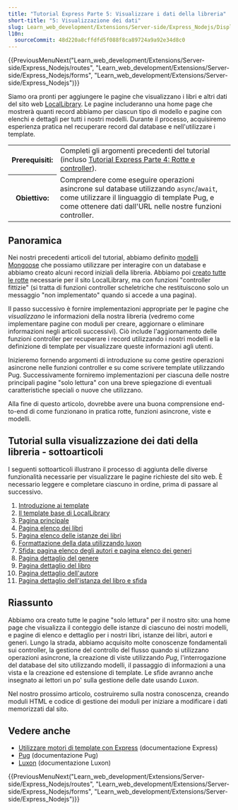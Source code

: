 ```yaml
---
title: "Tutorial Express Parte 5: Visualizzare i dati della libreria"
short-title: "5: Visualizzazione dei dati"
slug: Learn_web_development/Extensions/Server-side/Express_Nodejs/Displaying_data
l10n:
  sourceCommit: 48d220a8cffdfd5f088f8ca89724a9a92e34d8c0
---
```


{{PreviousMenuNext("Learn_web_development/Extensions/Server-side/Express_Nodejs/routes", "Learn_web_development/Extensions/Server-side/Express_Nodejs/forms", "Learn_web_development/Extensions/Server-side/Express_Nodejs")}}

Siamo ora pronti per aggiungere le pagine che visualizzano i libri e altri dati del sito web [LocalLibrary](/it/docs/Learn_web_development/Extensions/Server-side/Express_Nodejs/Tutorial_local_library_website). Le pagine includeranno una home page che mostrerà quanti record abbiamo per ciascun tipo di modello e pagine con elenchi e dettagli per tutti i nostri modelli. Durante il processo, acquisiremo esperienza pratica nel recuperare record dal database e nell'utilizzare i template.

<table>
  <tbody>
    <tr>
      <th scope="row">Prerequisiti:</th>
      <td>
        Completi gli argomenti precedenti del tutorial (incluso <a href="/it/docs/Learn_web_development/Extensions/Server-side/Express_Nodejs/routes">Tutorial Express Parte 4: Rotte e controller</a>).
      </td>
    </tr>
    <tr>
      <th scope="row">Obiettivo:</th>
      <td>
        Comprendere come eseguire operazioni asincrone sul database utilizzando <code>async</code>/<code>await</code>, come utilizzare il linguaggio di template Pug, e come ottenere dati dall'URL nelle nostre funzioni controller.
      </td>
    </tr>
  </tbody>
</table>

## Panoramica

Nei nostri precedenti articoli del tutorial, abbiamo definito [modelli Mongoose](/it/docs/Learn_web_development/Extensions/Server-side/Express_Nodejs/mongoose) che possiamo utilizzare per interagire con un database e abbiamo creato alcuni record iniziali della libreria. Abbiamo poi [creato tutte le rotte](/it/docs/Learn_web_development/Extensions/Server-side/Express_Nodejs/routes) necessarie per il sito LocalLibrary, ma con funzioni "controller fittizie" (si tratta di funzioni controller scheletriche che restituiscono solo un messaggio "non implementato" quando si accede a una pagina).

Il passo successivo è fornire implementazioni appropriate per le pagine che _visualizzano_ le informazioni della nostra libreria (vedremo come implementare pagine con moduli per creare, aggiornare o eliminare informazioni negli articoli successivi). Ciò include l'aggiornamento delle funzioni controller per recuperare i record utilizzando i nostri modelli e la definizione di template per visualizzare queste informazioni agli utenti.

Inizieremo fornendo argomenti di introduzione su come gestire operazioni asincrone nelle funzioni controller e su come scrivere template utilizzando Pug. Successivamente forniremo implementazioni per ciascuna delle nostre principali pagine "solo lettura" con una breve spiegazione di eventuali caratteristiche speciali o nuove che utilizzano.

Alla fine di questo articolo, dovrebbe avere una buona comprensione end-to-end di come funzionano in pratica rotte, funzioni asincrone, viste e modelli.

## Tutorial sulla visualizzazione dei dati della libreria - sottoarticoli

I seguenti sottoarticoli illustrano il processo di aggiunta delle diverse funzionalità necessarie per visualizzare le pagine richieste del sito web.
È necessario leggere e completare ciascuno in ordine, prima di passare al successivo.

1. [Introduzione ai template](/it/docs/Learn_web_development/Extensions/Server-side/Express_Nodejs/Displaying_data/Template_primer)
2. [Il template base di LocalLibrary](/it/docs/Learn_web_development/Extensions/Server-side/Express_Nodejs/Displaying_data/LocalLibrary_base_template)
3. [Pagina principale](/it/docs/Learn_web_development/Extensions/Server-side/Express_Nodejs/Displaying_data/Home_page)
4. [Pagina elenco dei libri](/it/docs/Learn_web_development/Extensions/Server-side/Express_Nodejs/Displaying_data/Book_list_page)
5. [Pagina elenco delle istanze dei libri](/it/docs/Learn_web_development/Extensions/Server-side/Express_Nodejs/Displaying_data/BookInstance_list_page)
6. [Formattazione della data utilizzando luxon](/it/docs/Learn_web_development/Extensions/Server-side/Express_Nodejs/Displaying_data/Date_formatting_using_moment)
7. [Sfida: pagina elenco degli autori e pagina elenco dei generi](/it/docs/Learn_web_development/Extensions/Server-side/Express_Nodejs/Displaying_data/Author_list_page)
8. [Pagina dettaglio del genere](/it/docs/Learn_web_development/Extensions/Server-side/Express_Nodejs/Displaying_data/Genre_detail_page)
9. [Pagina dettaglio del libro](/it/docs/Learn_web_development/Extensions/Server-side/Express_Nodejs/Displaying_data/Book_detail_page)
10. [Pagina dettaglio dell'autore](/it/docs/Learn_web_development/Extensions/Server-side/Express_Nodejs/Displaying_data/Author_detail_page)
11. [Pagina dettaglio dell'istanza del libro e sfida](/it/docs/Learn_web_development/Extensions/Server-side/Express_Nodejs/Displaying_data/BookInstance_detail_page_and_challenge)

## Riassunto

Abbiamo ora creato tutte le pagine "solo lettura" per il nostro sito: una home page che visualizza il conteggio delle istanze di ciascuno dei nostri modelli, e pagine di elenco e dettaglio per i nostri libri, istanze dei libri, autori e generi. Lungo la strada, abbiamo acquisito molte conoscenze fondamentali sui controller, la gestione del controllo del flusso quando si utilizzano operazioni asincrone, la creazione di viste utilizzando _Pug_, l'interrogazione del database del sito utilizzando modelli, il passaggio di informazioni a una vista e la creazione ed estensione di template. Le sfide avranno anche insegnato ai lettori un po' sulla gestione delle date usando _Luxon_.

Nel nostro prossimo articolo, costruiremo sulla nostra conoscenza, creando moduli HTML e codice di gestione dei moduli per iniziare a modificare i dati memorizzati dal sito.

## Vedere anche

- [Utilizzare motori di template con Express](https://expressjs.com/en/guide/using-template-engines.html) (documentazione Express)
- [Pug](https://pugjs.org/api/getting-started.html) (documentazione Pug)
- [Luxon](https://moment.github.io/luxon/#/) (documentazione Luxon)

{{PreviousMenuNext("Learn_web_development/Extensions/Server-side/Express_Nodejs/routes", "Learn_web_development/Extensions/Server-side/Express_Nodejs/forms", "Learn_web_development/Extensions/Server-side/Express_Nodejs")}}
